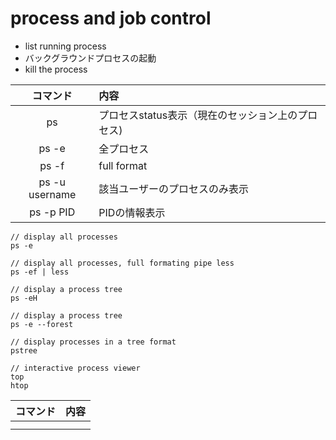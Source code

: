 # process and job control

* list running process
* バックグラウンドプロセスの起動
* kill the process

|コマンド|内容|
|:------------:|:-----------|
|ps|プロセスstatus表示（現在のセッション上のプロセス)|
|ps -e|全プロセス|
|ps -f|full format|
|ps -u username|該当ユーザーのプロセスのみ表示|
|ps -p PID|PIDの情報表示|

```
// display all processes
ps -e

// display all processes, full formating pipe less
ps -ef | less

// display a process tree
ps -eH

// display a process tree
ps -e --forest

// display processes in a tree format
pstree

// interactive process viewer
top
htop
```


|コマンド|内容|
|:------------:|:-----------|
|||
|||
